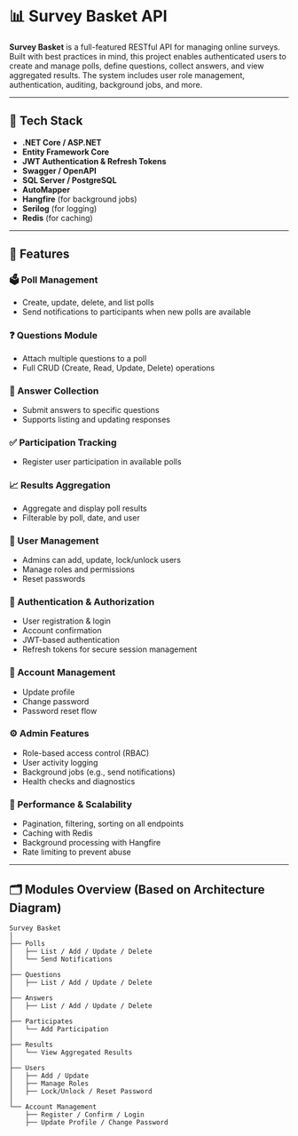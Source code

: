# 📊 Survey Basket API

**Survey Basket** is a full-featured RESTful API for managing online surveys. Built with best practices in mind, this project enables authenticated users to create and manage polls, define questions, collect answers, and view aggregated results. The system includes user role management, authentication, auditing, background jobs, and more.

---

## 🔧 Tech Stack

- **.NET Core / ASP.NET**
- **Entity Framework Core**
- **JWT Authentication & Refresh Tokens**
- **Swagger / OpenAPI**
- **SQL Server / PostgreSQL**
- **AutoMapper**
- **Hangfire** (for background jobs)
- **Serilog** (for logging)
- **Redis** (for caching)

---

## 🧠 Features

### 🗳 Poll Management
- Create, update, delete, and list polls
- Send notifications to participants when new polls are available

### ❓ Questions Module
- Attach multiple questions to a poll
- Full CRUD (Create, Read, Update, Delete) operations

### 📝 Answer Collection
- Submit answers to specific questions
- Supports listing and updating responses

### ✅ Participation Tracking
- Register user participation in available polls

### 📈 Results Aggregation
- Aggregate and display poll results
- Filterable by poll, date, and user

### 👥 User Management
- Admins can add, update, lock/unlock users
- Manage roles and permissions
- Reset passwords

### 🔐 Authentication & Authorization
- User registration & login
- Account confirmation
- JWT-based authentication
- Refresh tokens for secure session management

### 🧾 Account Management
- Update profile
- Change password
- Password reset flow

### ⚙ Admin Features
- Role-based access control (RBAC)
- User activity logging
- Background jobs (e.g., send notifications)
- Health checks and diagnostics

### 🚀 Performance & Scalability
- Pagination, filtering, sorting on all endpoints
- Caching with Redis
- Background processing with Hangfire
- Rate limiting to prevent abuse

---

## 🗂 Modules Overview (Based on Architecture Diagram)

```text
Survey Basket
│
├── Polls
│   ├── List / Add / Update / Delete
│   └── Send Notifications
│
├── Questions
│   ├── List / Add / Update / Delete
│
├── Answers
│   ├── List / Add / Update / Delete
│
├── Participates
│   └── Add Participation
│
├── Results
│   └── View Aggregated Results
│
├── Users
│   ├── Add / Update
│   ├── Manage Roles
│   ├── Lock/Unlock / Reset Password
│
└── Account Management
    ├── Register / Confirm / Login
    ├── Update Profile / Change Password
